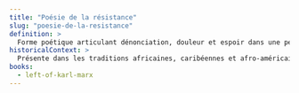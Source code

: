 ```yaml
---
title: "Poésie de la résistance"
slug: "poesie-de-la-resistance"
definition: >
  Forme poétique articulant dénonciation, douleur et espoir dans une perspective révolutionnaire.
historicalContext: >
  Présente dans les traditions africaines, caribéennes et afro-américaines. La poésie de Jones s’inscrit dans cette lignée radicale.
books:
  - left-of-karl-marx
---
```

